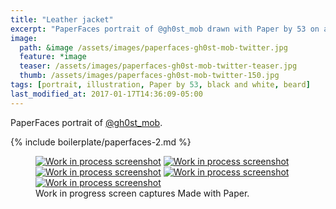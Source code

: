 ```yaml
---
title: "Leather jacket"
excerpt: "PaperFaces portrait of @gh0st_mob drawn with Paper by 53 on an iPad."
image: 
  path: &image /assets/images/paperfaces-gh0st-mob-twitter.jpg 
  feature: *image
  teaser: /assets/images/paperfaces-gh0st-mob-twitter-teaser.jpg
  thumb: /assets/images/paperfaces-gh0st-mob-twitter-150.jpg
tags: [portrait, illustration, Paper by 53, black and white, beard]
last_modified_at: 2017-01-17T14:36:09-05:00
---
```


PaperFaces portrait of [@gh0st_mob](http://twitter.com/gh0st_mob).

{% include boilerplate/paperfaces-2.md %}

<figure class="third">
	<a href="{{ site.url }}/assets/images/paperfaces-gh0st-mob-process-1-lg.jpg"><img src="{{ site.url }}/assets/images/paperfaces-gh0st-mob-process-1-600.jpg" alt="Work in process screenshot"></a>
	<a href="{{ site.url }}/assets/images/paperfaces-gh0st-mob-process-2-lg.jpg"><img src="{{ site.url }}/assets/images/paperfaces-gh0st-mob-process-2-600.jpg" alt="Work in process screenshot"></a>
	<a href="{{ site.url }}/assets/images/paperfaces-gh0st-mob-process-3-lg.jpg"><img src="{{ site.url }}/assets/images/paperfaces-gh0st-mob-process-3-600.jpg" alt="Work in process screenshot"></a>
	<a href="{{ site.url }}/assets/images/paperfaces-gh0st-mob-process-4-lg.jpg"><img src="{{ site.url }}/assets/images/paperfaces-gh0st-mob-process-4-600.jpg" alt="Work in process screenshot"></a>
	<a href="{{ site.url }}/assets/images/paperfaces-gh0st-mob-process-5-lg.jpg"><img src="{{ site.url }}/assets/images/paperfaces-gh0st-mob-process-5-600.jpg" alt="Work in process screenshot"></a>
	<figcaption>Work in progress screen captures Made with Paper.</figcaption>
</figure>
